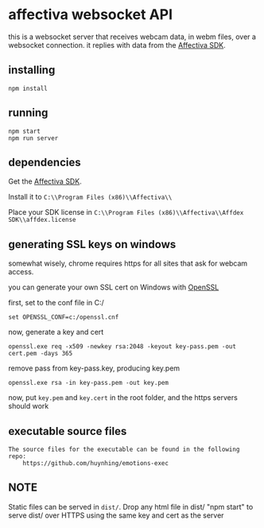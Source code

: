 # affectiva websocket API

this is a websocket server that receives webcam data, in webm files, over a websocket connection. it replies with data from the [Affectiva SDK](http://www.affectiva.com).

## installing

    npm install

## running

    npm start
    npm run server

## dependencies
Get the [Affectiva SDK]( http://www.affectiva.com).

Install it to `C:\\Program Files (x86)\\Affectiva\\`

Place your SDK license in `C:\\Program Files (x86)\\Affectiva\\Affdex SDK\\affdex.license`


## generating SSL keys on windows

somewhat wisely, chrome requires https for all sites that ask for webcam access.

you can generate your own SSL cert on Windows with [OpenSSL](https://www.openssl.org/)

first, set to the conf file in C:/

    set OPENSSL_CONF=c:/openssl.cnf


now, generate a key and cert

    openssl.exe req -x509 -newkey rsa:2048 -keyout key-pass.pem -out cert.pem -days 365

remove pass from key-pass.key, producing key.pem

    openssl.exe rsa -in key-pass.pem -out key.pem

now, put `key.pem` and `key.cert` in the root folder, and the https servers should work


## executable source files
    The source files for the executable can be found in the following repo:
        https://github.com/huynhing/emotions-exec

NOTE
----
Static files can be served in `dist/`.  Drop any html file in dist/ "npm start" to serve dist/ over HTTPS using the same key and cert as the server
